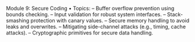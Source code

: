Module 9: Secure Coding
• Topics:
– Buffer overflow prevention using bounds checking.
– Input validation for robust system interfaces.
– Stack-smashing protection with canary values.
– Secure memory handling to avoid leaks and overwrites.
– Mitigating side-channel attacks (e.g., timing, cache attacks).
– Cryptographic primitives for secure data handling.
